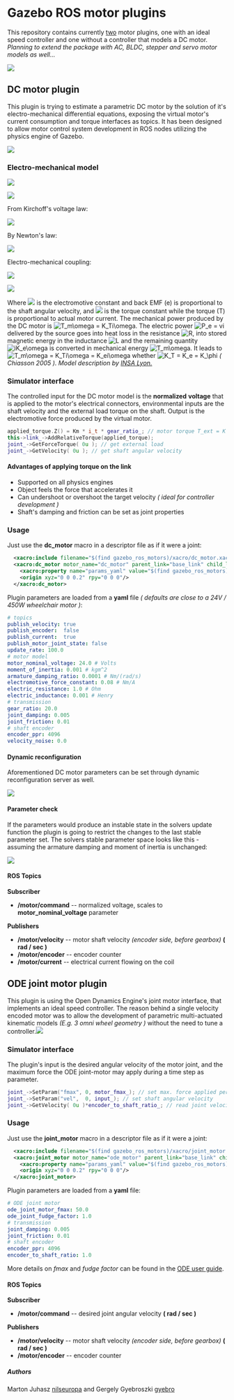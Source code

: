# Gazebo ROS motor plugins

This repository contains currently <u>two</u> motor plugins, one with an ideal speed controller and one without a controller that models a DC motor. *Planning to extend the package with AC, BLDC, stepper and servo motor models as well...*

![](doc/plugins.png)

## DC motor plugin

This plugin is trying to estimate a parametric DC motor by the solution of it's electro-mechanical differential equations, exposing the virtual motor's current consumption and torque interfaces as topics. It has been designed to allow motor control system development in ROS nodes utilizing the physics engine of Gazebo.

![](doc/dc_curves.png)

### Electro-mechanical model

![](doc/MCC.png)

![](doc/variables.png)

From Kirchoff's voltage law:

![](doc/kirchoff.svg)

By Newton's law:

![](doc/newton.svg)

Electro-mechanical coupling:

![](doc/back_emf.svg)

![](doc/torque.svg)

Where ![](doc/ke.svg) is the electromotive constant and back EMF (e) is proportional to the shaft angular velocity, and ![](doc/kt.svg) is the torque constant while the torque (T) is proportional to actual motor current. The mechanical power produced by the DC motor is ![T_m\omega = K_Ti\omega](doc/mech_pwr.svg). The electric power ![P_e = vi](doc/elec_pwr.svg) delivered by the source goes into heat loss in the resistance ![R](doc/res.svg), into stored magnetic energy in the inductance ![L](doc/ind.svg) and the remaining quantity ![iK_e\omega](doc/rem.svg) is converted in mechanical energy ![T_m\omega](doc/mech_en.svg). It leads to ![T_m\omega = K_Ti\omega = K_ei\omega](doc/teq.svg) whether ![K_T = K_e = K_\phi](doc/keq.svg) *( Chiasson 2005 ).* *Model description by [INSA Lyon.](http://www.ctrl-elec.fr/en/ctrl-elec/motor-control/dc-motor-control/84-2/)*

### Simulator interface

The controlled input for the DC motor model is the **normalized** **voltage** that is applied to the motor's electrical connectors, environmental inputs are the shaft velocity and the external load torque on the shaft. Output is the electromotive force produced by the virtual motor.

```c++
applied_torque.Z() = Km * i_t * gear_ratio_; // motor torque T_ext = K * i * n_gear
this->link_->AddRelativeTorque(applied_torque);
joint_->GetForceTorque( 0u ); // get external load
joint_->GetVelocity( 0u ); // get shaft angular velocity
```

#### Advantages of applying torque on the link

- Supported on all physics engines
- Object feels the force that accelerates it
- Can undershoot or overshoot the target velocity *( ideal for controller development )*
- Shaft's damping and friction can be set as joint properties

### Usage

Just use the **dc_motor** macro in a descriptor file as if it were a joint:

```xml
  <xacro:include filename="$(find gazebo_ros_motors)/xacro/dc_motor.xacro"/>
  <xacro:dc_motor motor_name="dc_motor" parent_link="base_link" child_link="wheel_link">
    <xacro:property name="params_yaml" value="$(find gazebo_ros_motors)/params/dc_motor.yaml"/>
    <origin xyz="0 0 0.2" rpy="0 0 0"/>
  </xacro:dc_motor>
```

Plugin parameters are loaded from a **yaml** file *( defaults are close to a 24V / 450W wheelchair motor )*:

```yaml
# topics
publish_velocity: true
publish_encoder:  false
publish_current:  true
publish_motor_joint_state: false
update_rate: 100.0
# motor model
motor_nominal_voltage: 24.0 # Volts
moment_of_inertia: 0.001 # kgm^2
armature_damping_ratio: 0.0001 # Nm/(rad/s)
electromotive_force_constant: 0.08 # Nm/A
electric_resistance: 1.0 # Ohm
electric_inductance: 0.001 # Henry
# transmission
gear_ratio: 20.0
joint_damping: 0.005
joint_friction: 0.01
# shaft encoder
encoder_ppr: 4096
velocity_noise: 0.0
```

#### Dynamic reconfiguration

Aforementioned DC motor parameters can be set through dynamic reconfiguration server as well.

![](doc/noise.gif)

#### Parameter check

If the parameters would produce an instable state in the solvers update function the plugin is going to restrict the changes to the last stable parameter set. The solvers stable parameter space looks like this - assuming the armature damping and moment of inertia is unchanged:

![](doc/dc_plugin_stable.png) 



#### ROS Topics

**Subscriber**

- **/motor/command**  -- normalized voltage, scales to **motor_nominal_voltage** parameter

**Publishers**

- **/motor/velocity** -- motor shaft velocity *(encoder side, before gearbox)* **( rad / sec )**
- **/motor/encoder** -- encoder counter 
- **/motor/current** -- electrical current flowing on the coil



## ODE joint motor plugin

This plugin is using the Open Dynamics Engine's joint motor interface, that implements an ideal speed controller. The reason behind a single velocity encoded motor was to allow the development of parametric multi-actuated kinematic models *(E.g. 3 omni wheel geometry )* without the need to tune a controller.![](doc/ode_controlled.png)

### Simulator interface

The plugin's input is the desired angular velocity of the motor joint, and the maximum force the ODE joint-motor may apply during a time step as parameter. 

```c++
joint_->SetParam("fmax", 0, motor_fmax_); // set max. force applied per time step
joint_->SetParam("vel",  0, input_); // set shaft angular velocity 
joint_->GetVelocity( 0u )*encoder_to_shaft_ratio_; // read joint velocity 
```

### Usage

Just use the **joint_motor** macro in a descriptor file as if it were a joint:

```xml
  <xacro:include filename="$(find gazebo_ros_motors)/xacro/joint_motor.xacro"/>
  <xacro:joint_motor motor_name="ode_motor" parent_link="base_link" child_link="wheel_link">
    <xacro:property name="params_yaml" value="$(find gazebo_ros_motors)/params/joint_motor.yaml"/>
    <origin xyz="0 0 0.2" rpy="0 0 0"/>
  </xacro:joint_motor>
```

Plugin parameters are loaded from a **yaml** file:

```yaml
# ODE joint motor
ode_joint_motor_fmax: 50.0
ode_joint_fudge_factor: 1.0
# transmission
joint_damping: 0.005
joint_friction: 0.01
# shaft encoder
encoder_ppr: 4096
encoder_to_shaft_ratio: 1.0
```

More details on *fmax* and *fudge factor* can be found in the [ODE user guide](https://ode.org/ode-latest-userguide.html#sec_7_5_0). 

#### ROS Topics

**Subscriber**

- **/motor/command**  -- desired joint angular velocity **( rad / sec )**

**Publishers**

- **/motor/velocity** -- motor shaft velocity *(encoder side, before gearbox)* **( rad / sec )**
- **/motor/encoder** -- encoder counter 





##### Authors

Marton Juhasz [nilseuropa](https://github.com/nilseuropa) and Gergely Gyebroszki [gyebro](https://github.com/Gyebro)